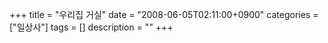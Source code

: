 +++
title = "우리집 거실"
date = "2008-06-05T02:11:00+0900"
categories = ["일상사"]
tags = []
description = ""
+++
<span class="copyright_entry" style="display:block;" title="우리집 거실@@**@@http://shed.egloos.com/1765634"></span>
<object height="344" width="425"><param name="movie" value="http://www.youtube.com/v/4025X_0AAr8&amp;hl=ko"><embed src="http://www.youtube.com/v/4025X_0AAr8&amp;hl=ko" type="application/x-shockwave-flash" wmode="transparent" height="344" width="425"></object> 
<!--
       <rdf:RDF xmlns:rdf="http://www.w3.org/1999/02/22-rdf-syntax-ns#"
		    xmlns:dc="http://purl.org/dc/elements/1.1/"
		    xmlns:trackback="http://madskills.com/public/xml/rss/module/trackback/">
       <rdf:Description
	        rdf:about="http://shed.egloos.com/1765634"
	        dc:identifier="http://shed.egloos.com/1765634"
	        dc:title="우리집 거실"
	        trackback:ping="http://shed.egloos.com/tb/1765634"/>
       </rdf:RDF>
       -->

<ul></ul>